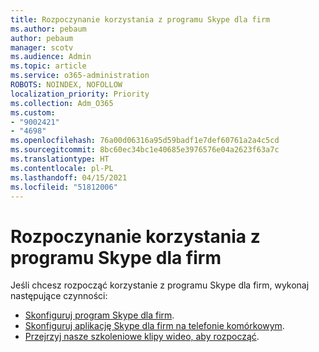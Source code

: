 ```yaml
---
title: Rozpoczynanie korzystania z programu Skype dla firm
ms.author: pebaum
author: pebaum
manager: scotv
ms.audience: Admin
ms.topic: article
ms.service: o365-administration
ROBOTS: NOINDEX, NOFOLLOW
localization_priority: Priority
ms.collection: Adm_O365
ms.custom:
- "9002421"
- "4698"
ms.openlocfilehash: 76a00d06316a95d59badf1e7def60761a2a4c5cd
ms.sourcegitcommit: 8bc60ec34bc1e40685e3976576e04a2623f63a7c
ms.translationtype: HT
ms.contentlocale: pl-PL
ms.lasthandoff: 04/15/2021
ms.locfileid: "51812006"
---
```

# <a name="getting-started-using-skype-for-business"></a>Rozpoczynanie korzystania z programu Skype dla firm

Jeśli chcesz rozpocząć korzystanie z programu Skype dla firm, wykonaj następujące czynności:

- [Skonfiguruj program Skype dla firm](https://support.office.com/article/Set-up-Skype-for-Business-c0b4ef28-d281-4bb6-ba4d-50495d2ae24c).
- [Skonfiguruj aplikację Skype dla firm na telefonie komórkowym](https://support.office.com/article/set-up-your-mobile-apps-985ab72b-47ed-4e0b-9ee5-7376263553ca).
- [Przejrzyj nasze szkoleniowe klipy wideo, aby rozpocząć](https://support.office.com/article/video-download-and-install-skype-for-business-9162ae37-12f9-4971-bbbe-2e4a05590f36).
